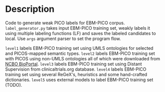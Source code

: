 # Description

Code to generate weak PICO labels for EBM-PICO corpus. `label_generator.py` takes input EBM-PICO training set, weakly labels it using multiple labeling functions (LF) and saves the labeled candidates to local. Use `args` argument parser to set the program flow.

`level1` labels EBM-PICO training set using UMLS ontologies for selected and PICOS-mapped semantic types.
`level2` labels EBM-PICO training set with PICOS using non-UMLS ontologies all of which were downloaded from [NCBO BioPortal](https://bioportal.bioontology.org/).
`level3` labels EBM-PICO training set using Distant Supervision from clinicaltrials.org database.
`level4` labels EBM-PICO training set using several ReGeX's, heuristics and some hand-crafted dictionaries.
`level5` uses external models to label EBM-PICO training set (TODO).